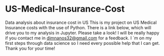 # US-Medical-Insurance-Cost
Data analysis about insurance cost in US
This is my project on US Medical Insurance costs with the use of Python. There is a link below, which will drive you to my analysis in Jupyter. Please take a look! I will be really happy if you contact me in dimnanos32@gmail.com for a feedback. I `m on my first steps through data science so I need every possible help that I can get. Thank you for your time!
